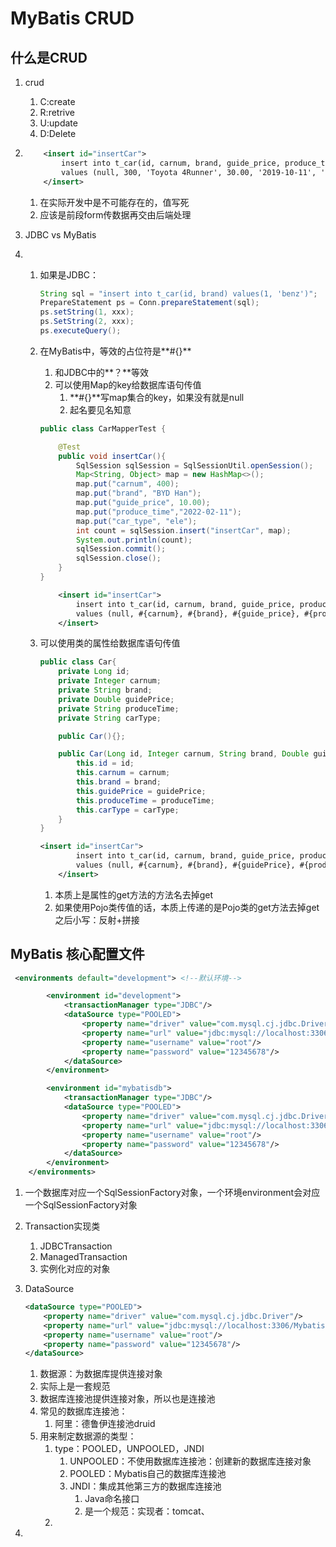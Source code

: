 # MyBatis CRUD

## 什么是CRUD

1. crud

   1. C:create
   2. R:retrive
   3. U:update
   4. D:Delete

2. ```xml
       <insert id="insertCar">
           insert into t_car(id, carnum, brand, guide_price, produce_time, car_type)
           values (null, 300, 'Toyota 4Runner', 30.00, '2019-10-11', 'gas');
       </insert>
   ```

   1. 在实际开发中是不可能存在的，值写死
   2. 应该是前段form传数据再交由后端处理

3. JDBC vs MyBatis

4. 1. 如果是JDBC：

      ```java
      String sql = "insert into t_car(id, brand) values(1, 'benz')";
      PrepareStatement ps = Conn.prepareStatement(sql);
      ps.setString(1, xxx);
      ps.SetString(2, xxx);
      ps.executeQuery();
      ```

   2. 在MyBatis中，等效的占位符是**#{}**

      1. 和JDBC中的**？**等效
      2. 可以使用Map的key给数据库语句传值
         1. **#{}**写map集合的key，如果没有就是null
         2. 起名要见名知意

      ```java
      public class CarMapperTest {
      
          @Test
          public void insertCar(){
              SqlSession sqlSession = SqlSessionUtil.openSession();
              Map<String, Object> map = new HashMap<>();
              map.put("carnum", 400);
              map.put("brand", "BYD Han");
              map.put("guide_price", 10.00);
              map.put("produce_time","2022-02-11");
              map.put("car_type", "ele");
              int count = sqlSession.insert("insertCar", map);
              System.out.println(count);
              sqlSession.commit();
              sqlSession.close();
          }
      }
      ```

      ```xml
          <insert id="insertCar">
              insert into t_car(id, carnum, brand, guide_price, produce_time, car_type)
              values (null, #{carnum}, #{brand}, #{guide_price}, #{produce_time}, #{car_type});
          </insert>
      ```

   3. 可以使用类的属性给数据库语句传值

      ```java
      public class Car{
          private Long id;
          private Integer carnum;
          private String brand;
          private Double guidePrice;
          private String produceTime;
          private String carType;
      
          public Car(){};
      
          public Car(Long id, Integer carnum, String brand, Double guidePrice, String produceTime, String carType) {
              this.id = id;
              this.carnum = carnum;
              this.brand = brand;
              this.guidePrice = guidePrice;
              this.produceTime = produceTime;
              this.carType = carType;
          }
      }
      ```

      ```xml
      <insert id="insertCar">
              insert into t_car(id, carnum, brand, guide_price, produce_time, car_type)
              values (null, #{carnum}, #{brand}, #{guidePrice}, #{produceTime}, #{carType});
          </insert>
      ```

      1. 本质上是属性的get方法的方法名去掉get
      2. 如果使用Pojo类传值的话，本质上传递的是Pojo类的get方法去掉get之后小写：反射+拼接

## MyBatis 核心配置文件



```xml
 <environments default="development"> <!--默认环境-->

        <environment id="development">
            <transactionManager type="JDBC"/>
            <dataSource type="POOLED">
                <property name="driver" value="com.mysql.cj.jdbc.Driver"/>
                <property name="url" value="jdbc:mysql://localhost:3306/Mybatis"/>
                <property name="username" value="root"/>
                <property name="password" value="12345678"/>
            </dataSource>
        </environment>

        <environment id="mybatisdb">
            <transactionManager type="JDBC"/>
            <dataSource type="POOLED">
                <property name="driver" value="com.mysql.cj.jdbc.Driver"/>
                <property name="url" value="jdbc:mysql://localhost:3306/learn"/>
                <property name="username" value="root"/>
                <property name="password" value="12345678"/>
            </dataSource>
        </environment>
    </environments>
```

1. 一个数据库对应一个SqlSessionFactory对象，一个环境environment会对应一个SqlSessionFactory对象

2. Transaction实现类

   1. JDBCTransaction
   2. ManagedTransaction
   3. 实例化对应的对象

3. DataSource

   ```xml
   <dataSource type="POOLED">
       <property name="driver" value="com.mysql.cj.jdbc.Driver"/>
       <property name="url" value="jdbc:mysql://localhost:3306/Mybatis"/>
       <property name="username" value="root"/>
       <property name="password" value="12345678"/>
   </dataSource>
   
   ```

   1. 数据源：为数据库提供连接对象
   2. 实际上是一套规范
   3. 数据库连接池提供连接对象，所以也是连接池
   4. 常见的数据库连接池：
      1. 阿里：德鲁伊连接池druid
   5. 用来制定数据源的类型：
      1. type：POOLED，UNPOOLED，JNDI
         1. UNPOOLED：不使用数据库连接池：创建新的数据库连接对象
         2. POOLED：Mybatis自己的数据库连接池
         3. JNDI：集成其他第三方的数据库连接池
            1. Java命名接口
            2. 是一个规范：实现者：tomcat、
      2. 

4. 

   

































